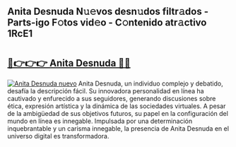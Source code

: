 ## Anita Desnuda N𝚞𝚎vos desn𝚞dos filtr𝚊dos - Parts-igo F𝚘tos vid𝚎o - C𝚘ntenido atr𝚊ctivo 1RcE1

# <h2><a href="http://mb64dka.tromn.icu/?c=Anita+Desnuda">🔗👉👉👉 Anita Desnuda 🔗🔗</a></h2>

[![Anita Desnuda nuevo](https://i.imgur.com/pEAQMta.gif)](http://mb64dka.tromn.icu/?c=Anita+Desnuda)
Anita Desnuda, un individuo complejo y debatido, desafía la descripción fácil. Su innovadora personalidad en línea ha cautivado y enfurecido a sus seguidores, generando discusiones sobre ética, expresión artística y la dinámica de las sociedades virtuales. A pesar de la ambigüedad de sus objetivos futuros, su papel en la configuración del mundo en línea es innegable. Impulsada por una determinación inquebrantable y un carisma innegable, la presencia de Anita Desnuda en el universo digital es transformadora.
